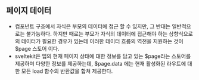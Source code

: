 ## 페이지 데이터
- 컴포넌트 구조에서 자식은 부모의 데이터에 접근 할 수 있지만, 그 반대는 일반적으로는 불가능하다. 하지만 때로는 부모가 자식의 데이터에 접근해야 하는 상향식으로의 데이터가 필요한 경우가 있는데 이러한 데이터 흐름의 역전을 지원하는 것이 $page 스토어 이다.
- sveltekit은 앱의 현재 페이지 상태에 대한 정보를 담고 있는 $page라는 스토어를 제공하며 다양한 정보를 제공하는데, $page.data 에는 현재 활성화된 라우트에 대한 모든 load 함수의 반환값을 합쳐 제공한다.